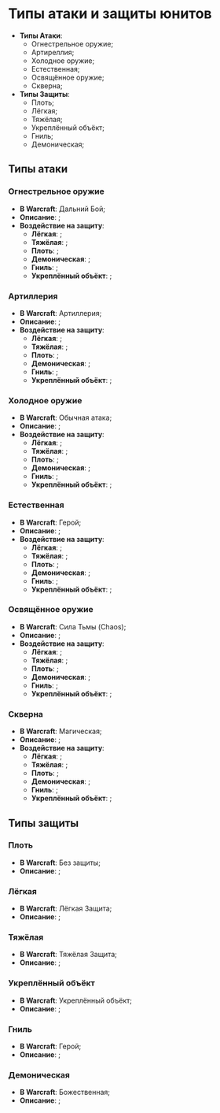 # Типы атаки и защиты юнитов

* **Типы Атаки**:
   * Огнестрельное оружие;
   * Артиреллия;
   * Холодное оружие;
   * Естественная;
   * Освящённое оружие;
   * Скверна;
* **Типы Защиты**:
   * Плоть;
   * Лёгкая;
   * Тяжёлая;
   * Укреплённый объёкт;
   * Гниль;
   * Демоническая;

## Типы атаки

### **Огнестрельное оружие**

* **В Warcraft**: Дальний Бой;
* **Описание**: ;
* **Воздействие на защиту**:
   * **Лёгкая**: ;
   * **Тяжёлая**: ;
   * **Плоть**: ;
   * **Демоническая**: ;
   * **Гниль**: ;
   * **Укреплённый объёкт**: ;

### **Артиллерия**

* **В Warcraft**: Артиллерия;
* **Описание**: ;
* **Воздействие на защиту**:
   * **Лёгкая**: ;
   * **Тяжёлая**: ;
   * **Плоть**: ;
   * **Демоническая**: ;
   * **Гниль**: ;
   * **Укреплённый объёкт**: ;

### **Холодное оружие**

* **В Warcraft**: Обычная атака;
* **Описание**: ;
* **Воздействие на защиту**:
   * **Лёгкая**: ;
   * **Тяжёлая**: ;
   * **Плоть**: ;
   * **Демоническая**: ;
   * **Гниль**: ;
   * **Укреплённый объёкт**: ;

### **Естественная**

* **В Warcraft**: Герой;
* **Описание**: ;
* **Воздействие на защиту**:
   * **Лёгкая**: ;
   * **Тяжёлая**: ;
   * **Плоть**: ;
   * **Демоническая**: ;
   * **Гниль**: ;
   * **Укреплённый объёкт**: ;

### **Освящённое оружие**

* **В Warcraft**: Сила Тьмы (Chaos);
* **Описание**: ;
* **Воздействие на защиту**:
   * **Лёгкая**: ;
   * **Тяжёлая**: ;
   * **Плоть**: ;
   * **Демоническая**: ;
   * **Гниль**: ;
   * **Укреплённый объёкт**: ;

### **Скверна**

* **В Warcraft**: Магическая;
* **Описание**: ;
* **Воздействие на защиту**:
   * **Лёгкая**: ;
   * **Тяжёлая**: ;
   * **Плоть**: ;
   * **Демоническая**: ;
   * **Гниль**: ;
   * **Укреплённый объёкт**: ;

## Типы защиты

### **Плоть**

* **В Warcraft**: Без защиты;
* **Описание**: ;

### **Лёгкая**

* **В Warcraft**: Лёгкая Защита;
* **Описание**: ;

### **Тяжёлая**

* **В Warcraft**: Тяжёлая Защита;
* **Описание**: ;

### **Укреплённый объёкт**

* **В Warcraft**: Укреплённый объёкт;
* **Описание**: ;

### **Гниль**

* **В Warcraft**: Герой;
* **Описание**: ;

### **Демоническая**

* **В Warcraft**: Божественная;
* **Описание**: ;
